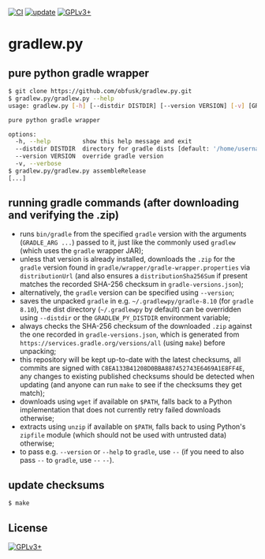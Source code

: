 <!-- SPDX-FileCopyrightText: 2024 FC (Fay) Stegerman <flx@obfusk.net> -->
<!-- SPDX-License-Identifier: GPL-3.0-or-later -->

[![CI](https://github.com/obfusk/gradlew.py/actions/workflows/ci.yml/badge.svg)](https://github.com/obfusk/gradlew.py/actions/workflows/ci.yml)
[![update](https://github.com/obfusk/gradlew.py/actions/workflows/update.yml/badge.svg)](https://github.com/obfusk/gradlew.py/actions/workflows/update.yml)
[![GPLv3+](https://img.shields.io/badge/license-GPLv3+-blue.svg)](https://www.gnu.org/licenses/gpl-3.0.html)

# gradlew.py

## pure python gradle wrapper

```bash
$ git clone https://github.com/obfusk/gradlew.py.git
$ gradlew.py/gradlew.py --help
usage: gradlew.py [-h] [--distdir DISTDIR] [--version VERSION] [-v] [GRADLE_ARG ...]

pure python gradle wrapper

options:
  -h, --help         show this help message and exit
  --distdir DISTDIR  directory for gradle dists [default: '/home/username/.gradlewpy']
  --version VERSION  override gradle version
  -v, --verbose
$ gradlew.py/gradlew.py assembleRelease
[...]
```

## running gradle commands (after downloading and verifying the .zip)

* runs `bin/gradle` from the specified `gradle` version with the arguments
  (`GRADLE_ARG ...`) passed to it, just like the commonly used `gradlew` (which
  uses the `gradle` wrapper JAR);
* unless that version is already installed, downloads the `.zip` for the
  `gradle` version found in `gradle/wrapper/gradle-wrapper.properties` via
  `distributionUrl` (and also ensures a `distributionSha256Sum` if present
  matches the recorded SHA-256 checksum in `gradle-versions.json`);
* alternatively, the `gradle` version can be specified using `--version`;
* saves the unpacked `gradle` in e.g. `~/.gradlewpy/gradle-8.10` (for `gradle`
  `8.10`), the dist directory (`~/.gradlewpy` by default) can be overridden
  using `--distdir` or the `GRADLEW_PY_DISTDIR` environment variable;
* always checks the SHA-256 checksum of the downloaded `.zip` against the one
  recorded in `gradle-versions.json`, which is generated from
  `https://services.gradle.org/versions/all` (using `make`) before unpacking;
* this repository will be kept up-to-date with the latest checksums, all commits
  are signed with `C8EA133B41208D0BBA887452743E6469A1E8FF4E`, any changes to
  existing published checksums should be detected when updating (and anyone can
  run `make` to see if the checksums they get match);
* downloads using `wget` if available on `$PATH`, falls back to a Python
  implementation that does not currently retry failed downloads otherwise;
* extracts using `unzip` if available on `$PATH`, falls back to using Python's
  `zipfile` module (which should not be used with untrusted data) otherwise;
* to pass e.g. `--version` or `--help` to `gradle`, use `--` (if you need to
  also pass `--` to `gradle`, use `--` `--`).

## update checksums

```bash
$ make
```

## License

[![GPLv3+](https://www.gnu.org/graphics/gplv3-127x51.png)](https://www.gnu.org/licenses/gpl-3.0.html)

<!-- vim: set tw=70 sw=2 sts=2 et fdm=marker : -->
